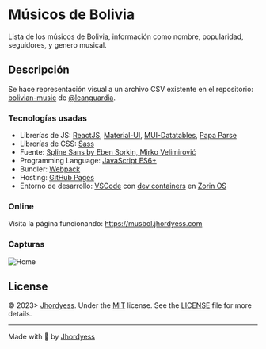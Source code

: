 # Músicos de Bolivia

Lista de los músicos de Bolivia, información como nombre, popularidad, seguidores, y genero musical.

## Descripción

Se hace representación visual a un archivo CSV existente en el repositorio: [bolivian-music](https://github.com/leanguardia/bolivian-music) de [@leanguardia](https://github.com/leanguardia).

### Tecnologías usadas

- Librerías de JS: [ReactJS](https://reactjs.org/), [Material-UI](https://mui.com/), [MUI-Datatables](https://github.com/gregnb/mui-datatables), [Papa Parse](https://www.papaparse.com/)
- Librerías de CSS: [Sass](https://sass-lang.com/)
- Fuente: [Spline Sans by Eben Sorkin, Mirko Velimirović](https://fonts.google.com/specimen/Spline+Sans)
- Programming Language: [JavaScript ES6+](https://developer.mozilla.org/en-US/docs/Web/JavaScript)
- Bundler: [Webpack](https://webpack.js.org/)
- Hosting: [GitHub Pages](https://pages.github.com/)
- Entorno de desarrollo: [VSCode](https://code.visualstudio.com/) con [dev containers](https://code.visualstudio.com/docs/remote/containers) en [Zorin OS](https://zorinos.com/)

### Online

Visita la página funcionando: <https://musbol.jhordyess.com>

### Capturas

![Home](https://res.cloudinary.com/jhordyess/image/upload/v1679354454/musica-bolivia/Home.png)

## License

© 2023> [Jhordyess](https://github.com/jhordyess). Under the [MIT](https://choosealicense.com/licenses/mit/) license. See the [LICENSE](./LICENSE) file for more details.

---

Made with 💪 by [Jhordyess](https://www.jhordyess.com/)
